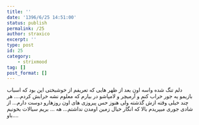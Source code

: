 ```yaml
---
title: ''
date: '1396/6/25 14:51:00'
status: publish
permalink: /25
author: straxico
excerpt: ''
type: post
id: 25
category:
    - strixmood
tag: []
post_format: []
---
```

<div>دلم تنگ شده واسه اون بعد از ظهر هایی که تعریفم از خوشبختی این بود که اسباب بازیمو یه جور خراب کنم و آرمیچر و لامپاشو در بیارم که معلوم نشه خرابش کردم…. هر چند خیلی وقته ازش گذشته ولی هنوز حس پیروزی های اون روزهارو دوست دارم… از شادی جوری میپریدم بالا که انگار خیال زمین اومدن نداشتم… هه … بریم سیالات بخونیم باو….</div>